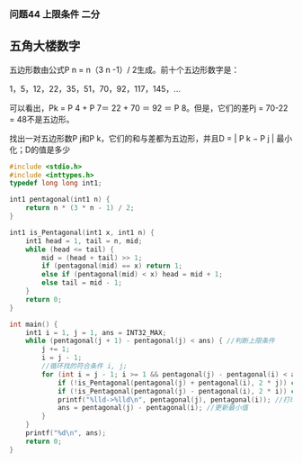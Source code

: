 ### 问题44  上限条件 二分

## 五角大楼数字

五边形数由公式P n = n（3 n -1）/ 2生成。前十个五边形数字是：

1，5，12，22，35，51，70，92，117，145，...

可以看出，Pk = P 4 + P 7＝ 22 + 70 ＝ 92 ＝ P 8。但是，它们的差Pj = 70-22 = 48不是五边形。

找出一对五边形数P j和P k，它们的和与差都为五边形，并且D = | P k − P j | 最小化；D的值是多少

```c
#include <stdio.h>
#include <inttypes.h>
typedef long long int1;

int1 pentagonal(int1 n) {
    return n * (3 * n - 1) / 2;
}

int1 is_Pentagonal(int1 x, int1 n) {
    int1 head = 1, tail = n, mid;
    while (head <= tail) {
        mid = (head + tail) >> 1;
        if (pentagonal(mid) == x) return 1;
        else if (pentagonal(mid) < x) head = mid + 1;
        else tail = mid - 1;
    }
    return 0;
}

int main() {
    int1 i = 1, j = 1, ans = INT32_MAX;
    while (pentagonal(j + 1) - pentagonal(j) < ans) { //判断上限条件
        j += 1;
        i = j - 1;
        //循环找的符合条件 i, j;    
        for (int i = j - 1; i >= 1 && pentagonal(j) - pentagonal(i) < ans; i--) { 
            if (!is_Pentagonal(pentagonal(j) + pentagonal(i), 2 * j)) continue; //二分查找
            if (!is_Pentagonal(pentagonal(j) - pentagonal(i), 2 * i)) continue;
            printf("%lld->%lld\n", pentagonal(j), pentagonal(i)); //打印调式信息
            ans = pentagonal(j) - pentagonal(i); //更新最小值
        }
    }
    printf("%d\n", ans);
    return 0;
}
```

